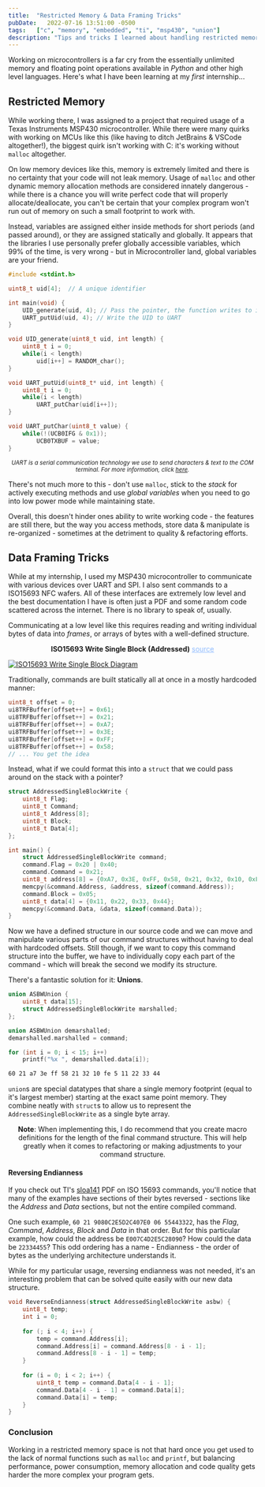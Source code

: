 ```yaml
---
title:  "Restricted Memory & Data Framing Tricks"
pubDate:   2022-07-16 13:51:00 -0500
tags:   ["c", "memory", "embedded", "ti", "msp430", "union"]
description: "Tips and tricks I learned about handling restricted memory while working on microcontrollers at my first internship"
---
```


Working on microcontrollers is a far cry from the essentially unlimited memory and floating point operations available
in _Python_ and other high level languages. Here's what I have been learning at my _first_ internship...

## Restricted Memory

While working there, I was assigned to a project that required usage of a Texas Instruments MSP430 microcontroller.
While there were many quirks with working on MCUs like this (like having to ditch JetBrains & VSCode altogether!), the
biggest quirk isn't working with C: it's working without `malloc` altogether.

On low memory devices like this, memory is extremely limited and there is no certainty that your code will not leak memory.
Usage of `malloc` and other dynamic memory allocation methods are considered innately dangerous - while there is a chance
you will write perfect code that will properly allocate/deallocate, you can't be certain that your complex program
won't run out of memory on such a small footprint to work with.

Instead, variables are assigned either inside methods for short periods (and passed around), or they are assigned statically and globally.
It appears that the libraries I use personally prefer globally accessible variables, which 99% of the time, is very wrong - but in
Microcontroller land, global variables are your friend.

```c
#include <stdint.h>

uint8_t uid[4];  // A unique identifier

int main(void) {
    UID_generate(uid, 4); // Pass the pointer, the function writes to it (and does not return it)
    UART_putUid(uid, 4); // Write the UID to UART
}
```
```c
void UID_generate(uint8_t uid, int length) {
    uint8_t i = 0;
    while(i < length)
        uid[i++] = RANDOM_char();
}

void UART_putUid(uint8_t* uid, int length) {
    uint8_t i = 0;
    while(i < length)
        UART_putChar(uid[i++]);
}

void UART_putChar(uint8_t value) {
    while(!(UCB0IFG & 0x1));
	    UCB0TXBUF = value;
}
```

<center>
    <i>
        <small>
            UART is a serial communication technology we use to send characters & text to the COM terminal.
            For more information, click <a href="https://www.youtube.com/watch?v=VBRUyLcqXV4">here</a>.
        </small>
    </i>
</center>

There's not much more to this - don't use `malloc`, stick to the _stack_ for actively executing methods and use _global variables_
when you need to go into low power mode while maintaining state.

Overall, this doesn't hinder ones ability to write working code - the features are still there, but the way you access
methods, store data & manipulate is re-organized - sometimes at the detriment to quality  & refactoring efforts.

## Data Framing Tricks

While at my internship, I used my MSP430 microcontroller to communicate with various devices over UART and SPI. I also sent
commands to a ISO15693 NFC wafers. All of these interfaces are extremely low level and the best documentation I have
is often just a PDF and some random code scattered across the internet. There is no library to speak of, usually.

Communicating at a low level like this requires reading and writing individual bytes of data into _frames_, or arrays
of bytes with a well-defined structure.

<center>
    <b>ISO15693 Write Single Block (Addressed)</b> <a href="http://www.ti.com/lit/an/sloa141/sloa141.pdf" style="color: #90bcff">source</a>
</center>

[![ISO15693 Write Single Block Diagram][iso15693-diagram]][iso15693-diagram-edn]

Traditionally, commands are built statically all at once in a mostly hardcoded manner:

```c
uint8_t offset = 0;
ui8TRFBuffer[offset++] = 0x61;
ui8TRFBuffer[offset++] = 0x21;
ui8TRFBuffer[offset++] = 0xA7;
ui8TRFBuffer[offset++] = 0x3E;
ui8TRFBuffer[offset++] = 0xFF;
ui8TRFBuffer[offset++] = 0x58;
// ... You get the idea
```

Instead, what if we could format this into a `struct` that we could pass around on the stack with a pointer?

```c
struct AddressedSingleBlockWrite {
    uint8_t Flag;
    uint8_t Command;
    uint8_t Address[8];
    uint8_t Block;
    uint8_t Data[4];
};

int main() {
    struct AddressedSingleBlockWrite command;
    command.Flag = 0x20 | 0x40;
    command.Command = 0x21;
    uint8_t address[8] = {0xA7, 0x3E, 0xFF, 0x58, 0x21, 0x32, 0x10, 0xFE};
    memcpy(&command.Address, &address, sizeof(command.Address));
    command.Block = 0x05;
    uint8_t data[4] = {0x11, 0x22, 0x33, 0x44};
    memcpy(&command.Data, &data, sizeof(command.Data));
}
```


Now we have a defined structure in our source code and we can move and manipulate various parts of our command
structures without having to deal with hardcoded offsets. Still though, if we want to copy this command structure into
the buffer, we have to individually copy each part of the command - which will break the second we modify its structure.

There's a fantastic solution for it: **Unions**.

```c
union ASBWUnion {
    uint8_t data[15];
    struct AddressedSingleBlockWrite marshalled;
};
```

```c
union ASBWUnion demarshalled;
demarshalled.marshalled = command;

for (int i = 0; i < 15; i++)
    printf("%x ", demarshalled.data[i]);
```

```sass
60 21 a7 3e ff 58 21 32 10 fe 5 11 22 33 44
```

`union`s are special datatypes that share a single memory footprint (equal to it's largest member) starting at the exact same point memory.
They combine neatly with `struct`s to allow us to represent the `AddressedSingleBlockWrite` as a single byte array.

<center>
<b>Note</b>: When implementing this, I do recommend that you create macro definitions for the length of the final command structure.
This will help greatly when it comes to refactoring or making adjustments to your command structure.
</center>

#### Reversing Endianness

If you check out TI's [sloa141][sloa141] PDF on ISO 15693 commands, you'll notice that many of the examples have
sections of their bytes reversed - sections like the _Address_ and _Data_ sections, but not the entire compiled command.

One such example, `60 21 9080C2E5D2C407E0 06 55443322`, has the _Flag_, _Command_,
_Address_, _Block_ and _Data_ in that order.
But for this particular example, how could the address be `E007C4D2E5C28090`?
How could the data be `22334455`? This odd ordering has a name - Endianness - the order of bytes as the underlying architecture understands it.

While for my particular usage, reversing endianness was not needed, it's an interesting problem that can  be solved 
quite easily with our new data structure.

```c
void ReverseEndianness(struct AddressedSingleBlockWrite asbw) {
    uint8_t temp;
    int i = 0;
    
    for (; i < 4; i++) {
        temp = command.Address[i];
        command.Address[i] = command.Address[8 - i - 1];
        command.Address[8 - i - 1] = temp;
    }
    
    for (i = 0; i < 2; i++) {
        uint8_t temp = command.Data[4 - i - 1];
        command.Data[4 - i - 1] = command.Data[i];
        command.Data[i] = temp;
    }
}
```

### Conclusion

Working in a restricted memory space is not that hard once you get used to the lack of normal functions such as `malloc`
and `printf`, but balancing performance, power consumption, memory allocation and code quality gets harder the more
complex your program gets.

[iso15693-diagram]: /img/iso15693_diagram.png
[iso15693-diagram-edn]: /iso15693_diagram.edn
[sloa141]: http://www.ti.com/lit/an/sloa141/sloa141.pdf